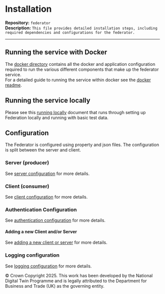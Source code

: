 # Installation

**Repository:** `federator`  
**Description:** `This file provides detailed installation steps, including required dependencies and configurations for the federator.`

<!-- SPDX-License-Identifier: OGL-UK-3.0 -->

--- 

## Running the service with Docker

The [docker directory](docker) contains all the docker and application configuration required to run the various different
components that make up the federator service.  
For a detailed guide to running the service within docker see the [docker readme](/docker/README.md).

## Running the service locally

Please see this [running locally](./docs/running-locally.md) document that runs through setting up Federation locally and running with basic test data.

## Configuration

The Federator is configured using property and json files.  The configuration is split between the server and client.

### Server (producer)

See [server configuration](docs/server-configuration.md) for more details.

### Client (consumer)

See [client configuration](docs/client-configuration.md) for more details.

### Authentication Configuration

See [authentication configuration](docs/authentication.md) for more details.

#### Adding a new Client and/or Server

See [adding a new client or server](docs/new-client-server.md) for more details.

### Logging configuration

See [logging configuration](docs/logging-configuration.md) for more details.

© Crown Copyright 2025. This work has been developed by the National Digital Twin Programme and is legally attributed to the Department for Business and Trade (UK) as the governing entity.

